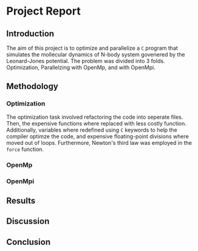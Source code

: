 # Project Report 

##  Introduction 
The aim of this project is to optimize and parallelize a `C` program that simulates the mollecular dynamics of N-body system govenered by the Leonard-Jones potential. The problem was divided into 3 folds. Optimization, Parallelzing with OpenMp, and with OpenMpi.  

## Methodology
### Optimization 
The optimization task involved refactoring the code into seperate files. Then, the expensive functions where replaced with less costly function. Additionally, variables where redefined using `C` keywords to help the compiler optimze the code, and expensive floating-point divisions where moved out of loops. Furthermore, Newton's third law was employed in the `force` function.    
### OpenMp 

### OpenMpi 

## Results

## Discussion 

## Conclusion 
